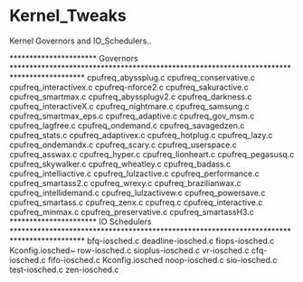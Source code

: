 # Kernel_Tweaks
Kernel Governors and IO_Schedulers..

********************** Governors     ******************************************************************************************
cpufreq_abyssplug.c     cpufreq_conservative.c   cpufreq_interactivex.c  cpufreq-nforce2.c       cpufreq_sakuractive.c  cpufreq_smartmax.c
cpufreq_abyssplugv2.c   cpufreq_darkness.c       cpufreq_interactiveX.c  cpufreq_nightmare.c     cpufreq_samsung.c      cpufreq_smartmax_eps.c
cpufreq_adaptive.c      cpufreq_gov_msm.c        cpufreq_lagfree.c       cpufreq_ondemand.c      cpufreq_savagedzen.c   cpufreq_stats.c
cpufreq_adaptivex.c     cpufreq_hotplug.c        cpufreq_lazy.c          cpufreq_ondemandx.c     cpufreq_scary.c        cpufreq_userspace.c
cpufreq_asswax.c        cpufreq_hyper.c          cpufreq_lionheart.c     cpufreq_pegasusq.c      cpufreq_skywalker.c    cpufreq_wheatley.c
cpufreq_badass.c        cpufreq_intelliactive.c  cpufreq_lulzactive.c    cpufreq_performance.c   cpufreq_smartass2.c    cpufreq_wrexy.c
cpufreq_brazilianwax.c  cpufreq_intellidemand.c  cpufreq_lulzactivew.c   cpufreq_powersave.c     cpufreq_smartass.c     cpufreq_zenx.c
cpufreq.c               cpufreq_interactive.c    cpufreq_minmax.c        cpufreq_preservative.c  cpufreq_smartassH3.c
********************** IO Schedulers ******************************************************************************************
bfq-iosched.c  deadline-iosched.c  fiops-iosched.c  Kconfig.iosched~  row-iosched.c  sioplus-iosched.c  vr-iosched.c
cfq-iosched.c  fifo-iosched.c      Kconfig.iosched  noop-iosched.c    sio-iosched.c  test-iosched.c     zen-iosched.c
